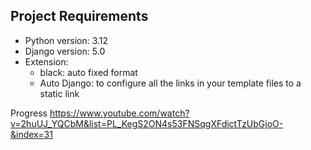 ## Project Requirements
- Python version: 3.12
- Django version: 5.0
- Extension: 
    - black: auto fixed format
    - Auto Django: to configure all the links in your template files to a static link


Progress
https://www.youtube.com/watch?v=2huUJ_YQCbM&list=PL_KegS2ON4s53FNSqgXFdictTzUbGjoO-&index=31
